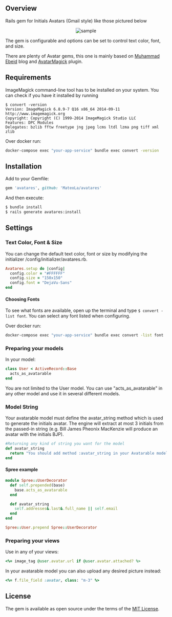 ## Overview

Rails gem for Initials Avatars (Gmail style) like those pictured below

<p align="center">
	<img src="https://user-images.githubusercontent.com/138067/52684517-8a70a400-2f14-11e9-8412-04945bc7c839.png" alt="sample">
</p>

The gem is configurable and options can be set to control text color, font, and size.

There are plenty of Avatar gems, this one is mainly based on [Muhammad Ebeid](
https://www.muhammadebeid.com/blog/generate-initials-avatar-programmatically-with-minimagick-and-active-storage) blog and [AvatarMagick](https://github.com/bjedrocha/avatar_magick) plugin. 

## Requirements

ImageMagick command-line tool has to be installed on your system. You can check if you have it installed by running

```
$ convert -version
Version: ImageMagick 6.8.9-7 Q16 x86_64 2014-09-11 http://www.imagemagick.org
Copyright: Copyright (C) 1999-2014 ImageMagick Studio LLC
Features: DPC Modules
Delegates: bzlib fftw freetype jng jpeg lcms ltdl lzma png tiff xml zlib
```

Over docker run:
```sh
docker-compose exec "your-app-service" bundle exec convert -version
```

## Installation

Add to your Gemfile:

```ruby
gem 'avatares', github: 'MateoLa/avatares'
```

And then execute:

```sh
$ bundle install
$ rails generate avatares:install
```

## Settings

### Text Color, Font & Size

You can change the default text color, font or size by modifying the initializer /config/initializer/avatares.rb.

```ruby
Avatares.setup do |config|
  config.color = "#FFFFFF"
  config.size = "150x150"
  config.font = "DejaVu-Sans"
end
```

#### Choosing Fonts

To see what fonts are available, open up the terminal and type ```$ convert -list font```. You can select any font listed when configuring.

Over docker run:
```sh
docker-compose exec "your-app-service" bundle exec convert -list font
```

### Preparing your models

In your model:

```ruby
class User < ActiveRecord::Base
  acts_as_avatarable
end
```

You are not limited to the User model. You can use "acts_as_avatarable" in any other model and use it in several different models.

### Model String

Your avatarable model must define the avatar_string method which is used to generate the initials avatar.
The engine will extract at most 3 initials from the passed-in string (e.g. Bill James Pheonix MacKenzie will produce an avatar with the initials BJP).

```ruby
#Returning any kind of string you want for the model
def avatar_string
  return "You should add method :avatar_string in your Avatarable model"
end
```

#### Spree example

```ruby
module Spree::UserDecorator
  def self.prepended(base)
    base.acts_as_avatarable
  end

  def avatar_string
    self.addresses&.last&.full_name || self.email
  end
end

Spree::User.prepend Spree::UserDecorator
```

### Preparing your views

Use in any of your views:

```ruby
<%= image_tag @user.avatar.url if @user.avatar.attached? %>
```

In your avatarable model you can also upload any desired picture instead:
```ruby
<%= f.file_field :avatar, class: "m-3" %>
```

## License

The gem is available as open source under the terms of the [MIT License](https://opensource.org/licenses/MIT).
